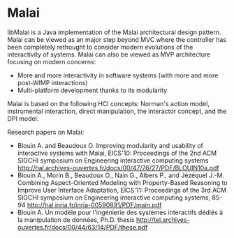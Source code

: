 Malai
=====

libMalai is a Java implementation of the Malai architectural design pattern.
Malai can be viewed as an major step beyond MVC where the controller has been completely rethought to consider modern evolutions of the interactivity of systems.
Malai can also be viewed as MVP architecture focusing on modern concerns:
- More and more interactivity in software systems (with more and more post-WIMP interactions)
- Multi-platform development thanks to its modularity


Malai is based on the following HCI concepts: Norman's action model, instrumental interaction, direct manipulation, the interactor concept, and the DPI model.


Research papers on Malai:
- Blouin A. and Beaudoux O. Improving modularity and usability of interactive systems with Malai, EICS'10: Proceedings of the 2nd ACM SIGCHI symposium on Engineering interactive computing systems http://hal.archives-ouvertes.fr/docs/00/47/76/27/PDF/BLOUIN10a.pdf
- Blouin A., Morin B., Beaudoux O., Nain G., Albers P., and Jézéquel J.-M. Combining Aspect-Oriented Modeling with Property-Based Reasoning to Improve User Interface Adaptation, EICS'11: Proceedings of the 3rd ACM SIGCHI symposium on Engineering interactive computing systems, 85-94 http://hal.inria.fr/inria-00590891/PDF/main.pdf
- Blouin A. Un modèle pour l'ingénierie des systèmes interactifs dédiés à la manipulation de données, Ph.D. thesis http://tel.archives-ouvertes.fr/docs/00/44/63/14/PDF/these.pdf

